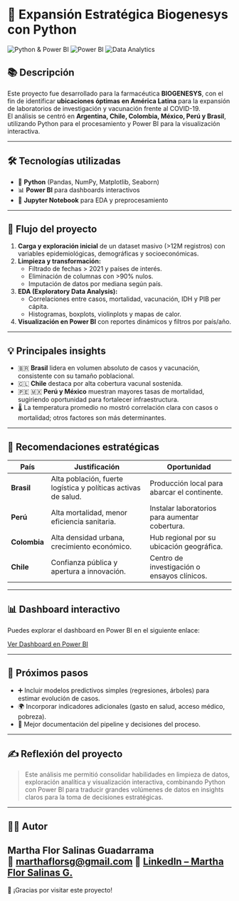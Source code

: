 # 🚀 Expansión Estratégica Biogenesys con Python

![Python & Power BI](https://img.shields.io/badge/Python-3.10-blue?style=flat&logo=python)
![Power BI](https://img.shields.io/badge/Power%20BI-Dashboard-yellow?logo=powerbi&logoColor=black)
![Data Analytics](https://img.shields.io/badge/Data-Analytics-green)

## 📚 Descripción
Este proyecto fue desarrollado para la farmacéutica **BIOGENESYS**, con el fin de identificar **ubicaciones óptimas en América Latina** para la expansión de laboratorios de investigación y vacunación frente al COVID-19.  
El análisis se centró en **Argentina, Chile, Colombia, México, Perú y Brasil**, utilizando Python para el procesamiento y Power BI para la visualización interactiva.

---

## 🛠 Tecnologías utilizadas
- 🐍 **Python** (Pandas, NumPy, Matplotlib, Seaborn)
- 📊 **Power BI** para dashboards interactivos
- 📓 **Jupyter Notebook** para EDA y preprocesamiento

---

## 🚀 Flujo del proyecto
1. **Carga y exploración inicial** de un dataset masivo (>12M registros) con variables epidemiológicas, demográficas y socioeconómicas.
2. **Limpieza y transformación:**
   - Filtrado de fechas > 2021 y países de interés.
   - Eliminación de columnas con >90% nulos.
   - Imputación de datos por mediana según país.
3. **EDA (Exploratory Data Analysis):**
   - Correlaciones entre casos, mortalidad, vacunación, IDH y PIB per cápita.
   - Histogramas, boxplots, violinplots y mapas de calor.
4. **Visualización en Power BI** con reportes dinámicos y filtros por país/año.

---

## 💡 Principales insights
- 🇧🇷 **Brasil** lidera en volumen absoluto de casos y vacunación, consistente con su tamaño poblacional.
- 🇨🇱 **Chile** destaca por alta cobertura vacunal sostenida.
- 🇵🇪 🇲🇽 **Perú y México** muestran mayores tasas de mortalidad, sugiriendo oportunidad para fortalecer infraestructura.
- 🌡 La temperatura promedio no mostró correlación clara con casos o mortalidad; otros factores son más determinantes.

---

## 🏥 Recomendaciones estratégicas
| País      | Justificación | Oportunidad |
|-----------|---------------|-------------|
| **Brasil** | Alta población, fuerte logística y políticas activas de salud. | Producción local para abarcar el continente. |
| **Perú**   | Alta mortalidad, menor eficiencia sanitaria. | Instalar laboratorios para aumentar cobertura. |
| **Colombia** | Alta densidad urbana, crecimiento económico. | Hub regional por su ubicación geográfica. |
| **Chile** | Confianza pública y apertura a innovación. | Centro de investigación o ensayos clínicos. |

---

## 📊 Dashboard interactivo

Puedes explorar el dashboard en Power BI en el siguiente enlace:

[Ver Dashboard en Power BI](https://app.powerbi.com/view?r=eyJrIjoiMTE0ZTdkMjktYWZiNi00YjNmLWE4YzMtZWY4ODcxMzUyYjdjIiwidCI6ImQ4MzdlZDExLWY2OTYtNGM4OS04OGZkLTdjY2Q5NmY4NjAxNSJ9&pageName=3a4448a834b8ecb8394c)


---

## 🚀 Próximos pasos
- ➕ Incluir modelos predictivos simples (regresiones, árboles) para estimar evolución de casos.
- 🌍 Incorporar indicadores adicionales (gasto en salud, acceso médico, pobreza).
- 📝 Mejor documentación del pipeline y decisiones del proceso.

---

## ✍️ Reflexión del proyecto
> Este análisis me permitió consolidar habilidades en limpieza de datos, exploración analítica y visualización interactiva, combinando Python con Power BI para traducir grandes volúmenes de datos en insights claros para la toma de decisiones estratégicas.

---

## 👩‍💻 Autor
**Martha Flor Salinas Guadarrama**  
📧 [marthaflorsg@gmail.com](mailto:marthaflorsg@gmail.com) 
🔗 [LinkedIn – Martha Flor Salinas G.](https://www.linkedin.com/in/mflor-salinas-g)
---

🚀 ¡Gracias por visitar este proyecto!

